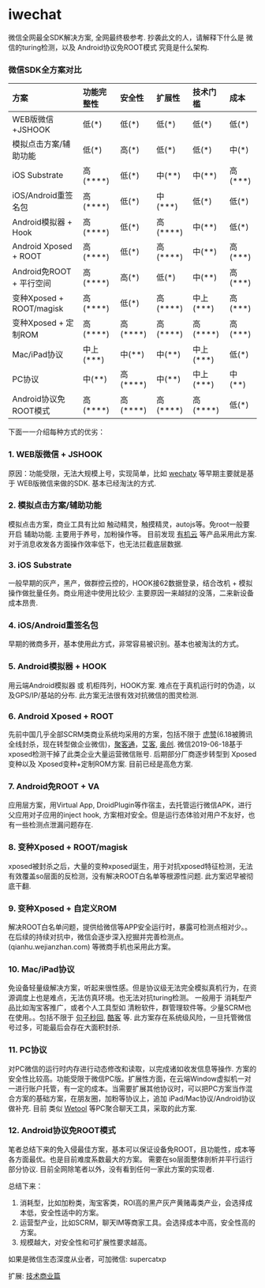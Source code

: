 # iwechat
微信全网最全SDK解决方案, 全网最终极参考.
抄袭此文的人，请解释下什么是 微信的turing检测，以及 Android协议免ROOT模式 究竟是什么架构.

### 微信SDK全方案对比

|   方案        |   功能完整性  |   安全性    |  扩展性     | 技术门槛 |   成本                                                                |
:----------------------------------------------------------------------| :---------------------------| :------------------------| :-------------------------------------------------------------------------| :-------| :------|
| WEB版微信+JSHOOK       |   低(*)       | 低(*)     |  低(*)  | 低(*) | 低(*)     |
| 模拟点击方案/辅助功能     | 低(*)     | 高(*) | 低(*) | 低(*) | 中(*)
| iOS Substrate         |   高(****)   | 低(*)      | 中(**) | 中(**) | 高(***) |
| iOS/Android重签名包        |   高(****)    | 低(*)     | 中(***)| 低(*)   | 低(*) |
| Android模拟器 + Hook   |   高(****)    | 低(*)     | 高(****)  | 中(**) | 低(*) |
| Android Xposed + ROOT |   高(****)   | 低(*)     |  高(****)  | 中(**) | 高(***)   |
| Android免ROOT + 平行空间 |   高(****)    | 高(*)     | 低(*)     | 中(**) | 高(***)   |
| 变种Xposed + ROOT/magisk |   高(****)    | 低(*)      |  高(****)  | 中上(***) | 高(***)   |
| 变种Xposed + 定制ROM   |   高(****)   | 高(****)   |  高(****)  |  高(****) | 高(***)   |
| Mac/iPad协议          |   中上(***)   | 中(**)    | 中(**) | 中上(***) | 低(*)
| PC协议                |   中(**)      | 高(****)  | 中(**) | 中上(***) | 中(**)
| Android协议免ROOT模式  |   高(****)   | 高(****) | 高(****) | 高(****) | 低(*)

下面一一介绍每种方式的优劣：
### 1. WEB版微信 + JSHOOK
原因：功能受限，无法大规模上号，实现简单，比如 [wechaty](https://github.com/wechaty) 等早期主要就是基于 WEB版微信来做的SDK. 基本已经淘汰的方式.

### 2. 模拟点击方案/辅助功能 
模拟点击方案，商业工具有比如 触动精灵，触摸精灵，autojs等。免root一般要开启 辅助功能. 主要用于养号，加粉操作等。
目前发现 [有机云](https://www.yjiyun.com/) 等产品采用此方案. 对于消息收发各方面操作效率低下，也无法拦截底层数据.

### 3. iOS Substrate
一般早期的灰产，黑产，做群控云控的，HOOK接62数据登录，结合改机 + 模拟操作做批量任务。商业用途中使用比较少. 主要原因一来越狱的没落，二来新设备成本昂贵.

### 4. iOS/Android重签名包
早期的微商多开，基本使用此方式，非常容易被识别。基本也被淘汰的方式。

### 5. Android模拟器 + HOOK
用云端Android模拟器 或 机柜阵列，HOOK方案. 难点在于真机运行时的伪造，以及GPS/IP/基站的分布. 
此方案无法很有效对抗微信的图灵检测.

### 6. Android Xposed + ROOT
先前中国几乎全部SCRM类商业系统均采用的方案，包括不限于 [虎赞](51zan.com)(6.18被腾讯全线封杀，现在转型做企业微信)，[聚客通](www.juketool.com)，[艾客](http://www.aiagain.com), [奥创](https://mobilegate.cn/).
微信2019-06-18基于xposed检测干掉了此类企业大量运营微信账号. 后期部分厂商逐步转型到 Xposed变种以及 Xposed变种+定制ROM方案. 目前已经是高危方案.

### 7. Android免ROOT + VA
应用层方案，用Virtual App, DroidPlugin等作宿主，去托管运行微信APK，进行父应用对子应用的inject hook, 方案相对安全。但是运行态体验对用户不友好，也有一些检测点泄漏问题存在.

### 8. 变种Xposed + ROOT/magisk
xposed被封杀之后，大量的变种xposed诞生，用于对抗xposed特征检测，无法有效覆盖so层面的反检测，没有解决ROOT白名单等根源性问题. 此方案迟早被彻底干翻.

### 9. 变种Xposed + 自定义ROM
解决ROOT白名单问题，提供给微信等APP安全运行时，暴露可检测点相对少。。在后续的持续对抗中，微信会逐步深入挖掘并完善检测点。 (qianhu.wejianzhan.com) 等微商手机也采用此方案。

### 10. Mac/iPad协议
免设备轻量级解决方案，听起来很性感。但是协议级无法完全模拟真机行为，在资源调度上也是难点，无法仿真环境。也无法对抗turing检测。 一般用于 消耗型产品比如淘宝客推广，或者个人工具型如 清粉软件，群管理软件等。少量SCRM也在使用。。包括不限于 [句子秒回](https://www.botorange.com/), [酷客](www.kukr.com) 等. 此方案存在系统级风险，一旦托管微信号过多，可能最后会存在大面积封杀.

### 11. PC协议
对PC微信的运行时内存进行动态修改和读取，以完成诸如收发信息等操作. 方案的安全性比较高。功能受限于微信PC版。扩展性方面，在云端Window虚拟机一对一进行账户托管，有一定的成本。当需要扩展其他协议时，可以把PC方案当作混合方案的基础方案，在朋友圈，加粉等协议上，追加 iPad/Mac协议/Android协议做补充.
目前 类似 [Wetool](https://www.wxb.com/wetool) 等PC聚合聊天工具，采取的此方案.

### 12. Android协议免ROOT模式
笔者总结下来的免入侵最佳方案，基本可以保证设备免ROOT，且功能性，成本等各方面最优。也是目前难度系数最大的方案。
需要在so层面整体剖析并平行运行部分协议. 目前全网除笔者以外，没有看到任何一家此方案的实现者.

总结下来：
1. 消耗型，比如加粉类，淘宝客类，ROI高的黑产灰产黄赌毒类产业，会选择成本低，安全性适中的方案。
2. 运营型产业，比如SCRM，聊天IM等商家工具。会选择成本中高，安全性高的方案。
3. 规模越大，对安全性和可扩展性要求越高。


如果是微信生态深度从业者，可加微信: supercatxp


扩展:
[技术商业篇](./技术商业篇.md)
